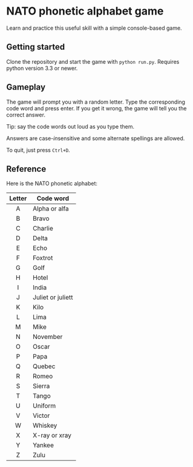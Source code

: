 # NATO phonetic alphabet game

Learn and practice this useful skill with a simple console-based game.

## Getting started

Clone the repository and start the game with `python run.py`.
Requires python version 3.3 or newer.

## Gameplay

The game will prompt you with a random letter.
Type the corresponding code word and press enter.
If you get it wrong, the game will tell you the correct answer.

Tip: say the code words out loud as you type them.

Answers are case-*in*sensitive and some alternate spellings are allowed.

To quit, just press `Ctrl+D`.

## Reference

Here is the NATO phonetic alphabet:

| Letter | Code word         |
|:------:|-------------------|
|    A   | Alpha or alfa     |
|    B   | Bravo             |
|    C   | Charlie           |
|    D   | Delta             |
|    E   | Echo              |
|    F   | Foxtrot           |
|    G   | Golf              |
|    H   | Hotel             |
|    I   | India             |
|    J   | Juliet or juliett |
|    K   | Kilo              |
|    L   | Lima              |
|    M   | Mike              |
|    N   | November          |
|    O   | Oscar             |
|    P   | Papa              |
|    Q   | Quebec            |
|    R   | Romeo             |
|    S   | Sierra            |
|    T   | Tango             |
|    U   | Uniform           |
|    V   | Victor            |
|    W   | Whiskey           |
|    X   | X-ray or xray     |
|    Y   | Yankee            |
|    Z   | Zulu              |
